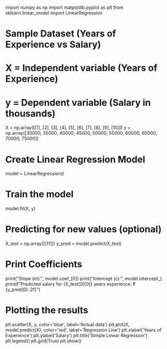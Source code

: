 import numpy as np
import matplotlib.pyplot as plt
from sklearn.linear_model import LinearRegression

# Sample Dataset (Years of Experience vs Salary)
# X = Independent variable (Years of Experience)
# y = Dependent variable (Salary in thousands)
X = np.array([[1], [2], [3], [4], [5], [6], [7], [8], [9], [10]])
y = np.array([30000, 35000, 40000, 45000, 50000, 55000, 60000, 65000, 70000, 75000])

# Create Linear Regression Model
model = LinearRegression()

# Train the model
model.fit(X, y)

# Predicting for new values (optional)
X_test = np.array([[11]])
y_pred = model.predict(X_test)

# Print Coefficients
print("Slope (m):", model.coef_[0])
print("Intercept (c):", model.intercept_)
print(f"Predicted salary for {X_test[0][0]} years experience: ₹{y_pred[0]:.2f}")

# Plotting the results
plt.scatter(X, y, color='blue', label='Actual data')
plt.plot(X, model.predict(X), color='red', label='Regression Line')
plt.xlabel('Years of Experience')
plt.ylabel('Salary')
plt.title('Simple Linear Regression')
plt.legend()
plt.grid(True)
plt.show()
